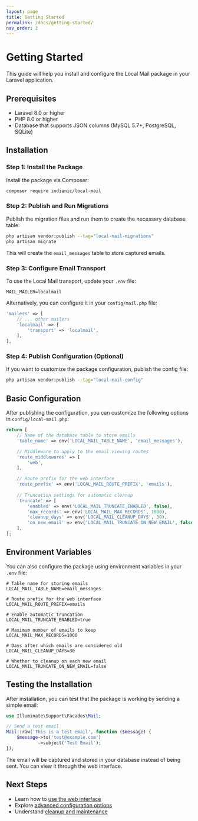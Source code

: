 ```yaml
---
layout: page
title: Getting Started
permalink: /docs/getting-started/
nav_order: 2
---
```


# Getting Started

This guide will help you install and configure the Local Mail package in your Laravel application.

## Prerequisites

- Laravel 8.0 or higher
- PHP 8.0 or higher
- Database that supports JSON columns (MySQL 5.7+, PostgreSQL, SQLite)

## Installation

### Step 1: Install the Package

Install the package via Composer:

```bash
composer require indianic/local-mail
```

### Step 2: Publish and Run Migrations

Publish the migration files and run them to create the necessary database table:

```bash
php artisan vendor:publish --tag="local-mail-migrations"
php artisan migrate
```

This will create the `email_messages` table to store captured emails.

### Step 3: Configure Email Transport

To use the Local Mail transport, update your `.env` file:

```env
MAIL_MAILER=localmail
```

Alternatively, you can configure it in your `config/mail.php` file:

```php
'mailers' => [
    // ... other mailers
    'localmail' => [
        'transport' => 'localmail',
    ],
],
```

### Step 4: Publish Configuration (Optional)

If you want to customize the package configuration, publish the config file:

```bash
php artisan vendor:publish --tag="local-mail-config"
```

## Basic Configuration

After publishing the configuration, you can customize the following options in `config/local-mail.php`:

```php
return [
    // Name of the database table to store emails
    'table_name' => env('LOCAL_MAIL_TABLE_NAME', 'email_messages'),

    // Middleware to apply to the email viewing routes
    'route_middlewares' => [
        'web',
    ],

    // Route prefix for the web interface
    'route_prefix' => env('LOCAL_MAIL_ROUTE_PREFIX', 'emails'),
    
    // Truncation settings for automatic cleanup
    'truncate' => [
        'enabled' => env('LOCAL_MAIL_TRUNCATE_ENABLED', false),
        'max_records' => env('LOCAL_MAIL_MAX_RECORDS', 1000),
        'cleanup_days' => env('LOCAL_MAIL_CLEANUP_DAYS', 30),
        'on_new_email' => env('LOCAL_MAIL_TRUNCATE_ON_NEW_EMAIL', false),
    ],
];
```

## Environment Variables

You can also configure the package using environment variables in your `.env` file:

```env
# Table name for storing emails
LOCAL_MAIL_TABLE_NAME=email_messages

# Route prefix for the web interface
LOCAL_MAIL_ROUTE_PREFIX=emails

# Enable automatic truncation
LOCAL_MAIL_TRUNCATE_ENABLED=true

# Maximum number of emails to keep
LOCAL_MAIL_MAX_RECORDS=1000

# Days after which emails are considered old
LOCAL_MAIL_CLEANUP_DAYS=30

# Whether to cleanup on each new email
LOCAL_MAIL_TRUNCATE_ON_NEW_EMAIL=false
```

## Testing the Installation

After installation, you can test that the package is working by sending a simple email:

```php
use Illuminate\Support\Facades\Mail;

// Send a test email
Mail::raw('This is a test email', function ($message) {
    $message->to('test@example.com')
            ->subject('Test Email');
});
```

The email will be captured and stored in your database instead of being sent. You can view it through the web interface.

## Next Steps

- Learn how to [use the web interface](../usage/)
- Explore [advanced configuration options](../configuration/)
- Understand [cleanup and maintenance](../maintenance/)